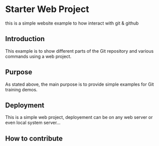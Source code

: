 # Starter Web Project
this is a simple website example to how interact with git & github
## Introduction
This example is to show different parts of the Git repository and various commands using a web project.
## Purpose
As stated above, the main purpose is to provide simple examples for Git training demos.
## Deployment
This is a simple web project, deployement can be on any web server or even local system server...
## How to contribute